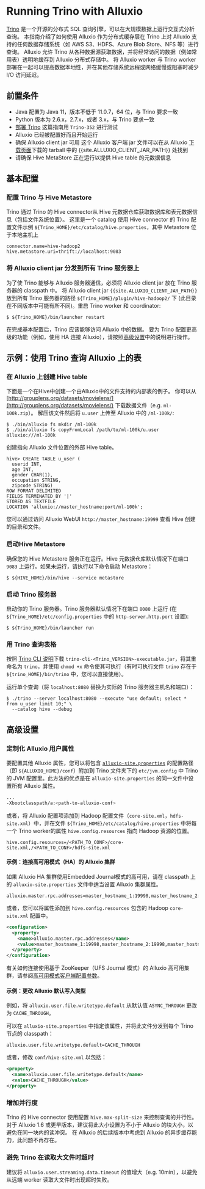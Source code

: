 # Running Trino with Alluxio

[Trino](https://trino.io/)
是一个开源的分布式 SQL 查询引擎，可以在大规模数据上运行交互式分析查询。
本指南介绍了如何使用 Alluxio 作为分布式缓存层在 Trino 上对 Alluxio 支持的任何数据存储系统（如 AWS S3、HDFS、Azure Blob Store、NFS 等）进行查询。
Alluxio 允许 Trino 从各种数据源获取数据，并将经常访问的数据（例如常用表）透明地缓存到 Alluxio 分布式存储中。
将 Alluxio worker 与 Trino worker 部署在一起可以提高数据本地性，并在其他存储系统远程或网络缓慢或阻塞时减少 I/O 访问延迟。


## 前置条件

* Java 配置为 Java 11，版本不低于 11.0.7，64 位，与 Trino 要求一致
* Python 版本为 2.6.x，2.7.x，或者 3.x，与 Trino 要求一致
* [部署 Trino](https://trino.io/docs/current/installation/deployment.html)
这篇指南用 `Trino-352` 进行测试
* Alluxio 已经被配置好而且开始运行
* 确保 Alluxio client jar 可用
  这个 Alluxio 客户端 jar 文件可以在从 Alluxio [下载页面](https://www.alluxio.io/download)下载的 tarball 中的 {{site.ALLUXIO_CLIENT_JAR_PATH}} 处找到
* 请确保 Hive MetaStore 正在运行以提供 Hive table 的元数据信息

## 基本配置

### 配置 Trino 与 Hive Metastore

Trino 通过 Trino 的 Hive connector从 Hive 元数据仓库获取数据库和表元数据信息（包括文件系统位置）。
这里是一个 catalog 使用 Hive connector 的 Trino 配置文件示例 `${Trino_HOME}/etc/catalog/hive.properties`，其中 Metastore 位于本地主机上

```properties
connector.name=hive-hadoop2
hive.metastore.uri=thrift://localhost:9083
```

### 将 Alluxio client  jar 分发到所有 Trino 服务器上

为了使 Trino 能够与 Alluxio 服务器通信，必须将 Alluxio client jar 放在 Trino 服务器的 classpath 中。
将 Alluxio client jar `{{site.ALLUXIO_CLIENT_JAR_PATH}}` 放到所有 Trino 服务器的路径
`${Trino_HOME}/plugin/hive-hadoop2/` 下
(此目录在不同版本中可能有所不同)。重启 Trino worker 和
coordinator:

```console
$ ${Trino_HOME}/bin/launcher restart
```

在完成基本配置后，Trino 应该能够访问 Alluxio 中的数据。
要为 Trino 配置更高级的功能（例如，使用 HA 连接 Alluxio），请按照[高级设置](#高级设置)中的说明进行操作。

## 示例：使用 Trino 查询 Alluxio 上的表

### 在 Alluxio 上创建 Hive table

下面是一个在Hive中创建一个由Alluxio中的文件支持的内部表的例子。
你可以从 [http://grouplens.org/datasets/movielens/](http://grouplens.org/datasets/movielens/) 下载数据文件（e.g. `ml-100k.zip`）。
解压该文件然后将 `u.user` 上传至 Alluxio 中的 `/ml-100k/`:

```console
$ ./bin/alluxio fs mkdir /ml-100k
$ ./bin/alluxio fs copyFromLocal /path/to/ml-100k/u.user alluxio:///ml-100k
```

创建指向 Alluxio 文件位置的外部 Hive table。

```
hive> CREATE TABLE u_user (
  userid INT,
  age INT,
  gender CHAR(1),
  occupation STRING,
  zipcode STRING)
ROW FORMAT DELIMITED
FIELDS TERMINATED BY '|'
STORED AS TEXTFILE
LOCATION 'alluxio://master_hostname:port/ml-100k';
```

您可以通过访问 Alluxio WebUI `http://master_hostname:19999` 查看 Hive 创建的目录和文件。

### 启动Hive Metastore

确保您的 Hive Metastore 服务正在运行。Hive 元数据仓库默认情况下在端口 `9083` 上运行。如果未运行，请执行以下命令启动 Metastore：

```console
$ ${HIVE_HOME}/bin/hive --service metastore
```

### 启动 Trino 服务器

启动你的 Trino 服务器。Trino 服务器默认情况下在端口 `8080` 上运行 (在 `${Trino_HOME}/etc/config.properties` 中的 `http-server.http.port` 设置):

```console
$ ${Trino_HOME}/bin/launcher run
```

### 用 Trino 查询表格

按照 [Trino CLI 说明](https://trino.io/docs/current/installation/cli.html)下载 `trino-cli-<Trino_VERSION>-executable.jar`，将其重命名为 `trino`，并使用 `chmod +x` 命令使其可执行（有时可执行文件 `trino` 存在于 `${trino_HOME}/bin/trino` 中，您可以直接使用）。

运行单个查询（将 `localhost:8080` 替换为实际的 Trino 服务器主机名和端口）：

```console
$ ./trino --server localhost:8080 --execute "use default; select * from u_user limit 10;" \
  --catalog hive --debug
```

## 高级设置

### 定制化 Alluxio 用户属性

要配置其他 Alluxio 属性，您可以将包含 [`alluxio-site.properties`](../operation/Configuration.md) 的配置路径（即  `${ALLUXIO_HOME}/conf`）附加到 Trino 文件夹下的 `etc/jvm.config` 中 Trino 的 JVM 配置里。此方法的优点是在 `alluxio-site.properties` 的同一文件中设置所有 Alluxio 属性。

```bash
...
-Xbootclasspath/a:<path-to-alluxio-conf>
```

或者，将 Alluxio 配置项添加到 Hadoop 配置文件（`core-site.xml`，`hdfs-site.xml`）中，并在文件 `${Trino_HOME}/etc/catalog/hive.properties` 中将每一个 Trino worker的属性 `hive.config.resources` 指向 Hadoop 资源的位置。

```
hive.config.resources=/<PATH_TO_CONF>/core-site.xml,/<PATH_TO_CONF>/hdfs-site.xml
```

#### 示例：连接高可用模式（HA）的 Alluxio 集群

如果 Alluxio HA 集群使用Embedded Journal模式的高可用，请在 classpath 上的 `alluxio-site.properties` 文件中适当设置 Alluxio 集群属性。

```properties
alluxio.master.rpc.addresses=master_hostname_1:19998,master_hostname_2:19998,master_hostname_3:19998
```

或者，您可以将属性添加到 `hive.config.resources` 包含的 Hadoop `core-site.xml` 配置中。

```xml
<configuration>
  <property>
    <name>alluxio.master.rpc.addresses</name>
    <value>master_hostname_1:19998,master_hostname_2:19998,master_hostname_3:19998</value>
  </property>
</configuration>
```

有关如何连接使用基于 ZooKeeper（UFS Journal 模式）的 Alluxio 高可用集群，请参阅[高可用模式客户端配置参数](../deploy/Running-Alluxio-On-a-HA-Cluster.md)。

#### 示例：更改 Alluxio 默认写入类型

例如，将 `alluxio.user.file.writetype.default` 从默认值  `ASYNC_THROUGH` 更改为 `CACHE_THROUGH`。

可以在 `alluxio-site.properties` 中指定该属性，并将此文件分发到每个 Trino 节点的 classpath：

```properties
alluxio.user.file.writetype.default=CACHE_THROUGH
```

或者，修改 `conf/hive-site.xml` 以包括：

```xml
<property>
  <name>alluxio.user.file.writetype.default</name>
  <value>CACHE_THROUGH</value>
</property>
```

### 增加并行度

Trino 的 Hive connector 使用配置 `hive.max-split-size` 来控制查询的并行性。 对于 Alluxio 1.6 或更早版本，建议将此大小设置为不小于 Alluxio 的块大小，以避免在同一块内的读冲突。 在 Alluxio 的后续版本中考虑到 Alluxio 的异步缓存能力，此问题不再存在。

### 避免 Trino 在读取大文件时超时

建议将  `alluxio.user.streaming.data.timeout` 的值增大（e.g. 10min），以避免从远端 worker 读取大文件时出现超时失败。

